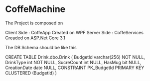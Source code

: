 # CoffeMachine
The Project is composed on

Client Side : CoffeApp Created on WPF
Server Side : CoffeServices Creaded on ASP.Net Core 3.1

The DB Schema should be like this

CREATE TABLE Drink.dbo.Drink (
  BudgetId varchar(256) NOT NULL,
  DrinkType int NOT NULL,
  SucreCount int NULL,
  HasMug bit NULL,
  CreationDate date NULL,
  CONSTRAINT PK_BudgetId PRIMARY KEY CLUSTERED (BudgetId)
)

